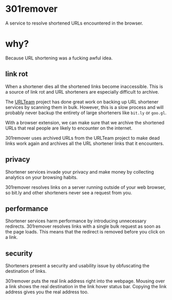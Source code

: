 # 301remover

A service to resolve shortened URLs encountered in the browser.

# why?

Because URL shortening was a fucking awful idea.

## link rot

When a shortener dies all the shortened links become inaccessible. This is a source of link rot and URL shorteners are especially difficult to archive.

The [URLTeam](http://urlte.am) project has done great work on backing up URL shortener services by scanning them in bulk. However, this is a slow process and will probably never backup the entirety of large shorteners like `bit.ly` or `goo.gl`.

With a browser extension, we can make sure that we archive the shortened URLs that real people are likely to encounter on the internet.

301remover uses archived URLs from the URLTeam project to make dead links work again and archives all the URL shortener links that it encounters.

## privacy

Shortener services invade your privacy and make money by collecting analytics on your browsing habits.

301remover resolves links on a server running outside of your web browser, so bit.ly and other shorteners never see a request from you.

## performance

Shortener services harm performance by introducing unnecessary redirects.
301remover resolves links with a single bulk request as soon as the page loads. This means that the redirect is removed before you click on a link.

## security

Shorteners present a security and usability issue by obfuscating the destination of links.

301remover puts the real link address right into the webpage. Mousing over a link shows the real destination in the link hover status bar. Copying the link address gives you the real address too.
